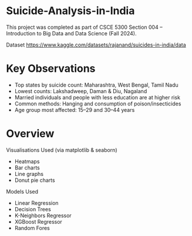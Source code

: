 # Suicide-Analysis-in-India
This project was completed as part of CSCE 5300 Section 004 – Introduction to Big Data and Data Science (Fall 2024).  
  
Dataset
https://www.kaggle.com/datasets/rajanand/suicides-in-india/data

# Key Observations
- Top states by suicide count: Maharashtra, West Bengal, Tamil Nadu
- Lowest counts: Lakshadweep, Daman & Diu, Nagaland
- Married individuals and people with less education are at higher risk
- Common methods: Hanging and consumption of poison/insecticides
- Age group most affected: 15–29 and 30–44 years  
  
# Overview
Visualisations Used (via matplotlib & seaborn)
- Heatmaps
- Bar charts
- Line graphs
- Donut pie charts 
  
Models Used  
- Linear Regression
- Decision Trees
- K-Neighbors Regressor
- XGBoost Regressor
- Random Fores
